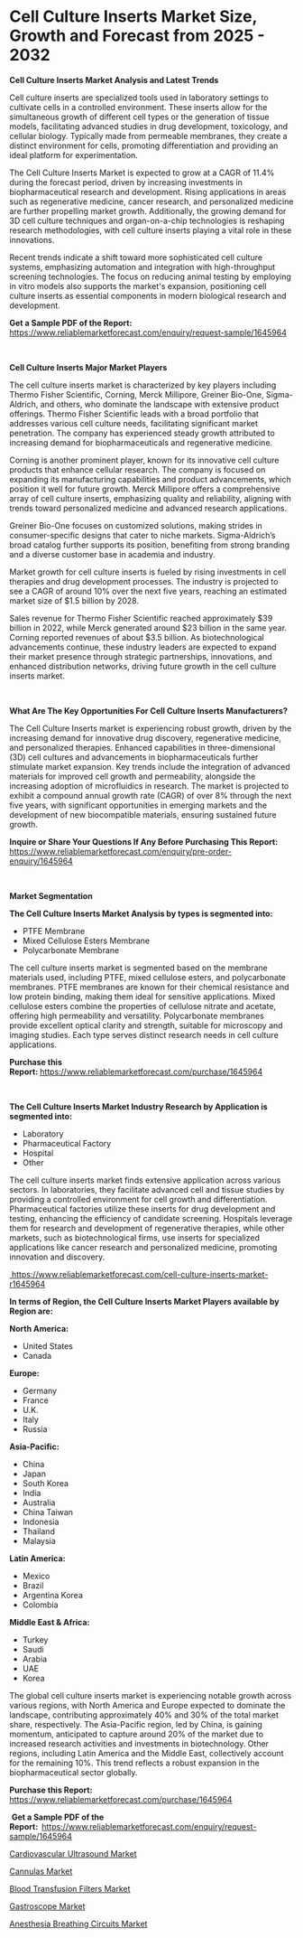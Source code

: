 <p><h1>Cell Culture Inserts Market Size, Growth and Forecast from 2025 - 2032</h1></p><p><strong>Cell Culture Inserts Market Analysis and Latest Trends</strong></p>
<p><p>Cell culture inserts are specialized tools used in laboratory settings to cultivate cells in a controlled environment. These inserts allow for the simultaneous growth of different cell types or the generation of tissue models, facilitating advanced studies in drug development, toxicology, and cellular biology. Typically made from permeable membranes, they create a distinct environment for cells, promoting differentiation and providing an ideal platform for experimentation.</p><p>The Cell Culture Inserts Market is expected to grow at a CAGR of 11.4% during the forecast period, driven by increasing investments in biopharmaceutical research and development. Rising applications in areas such as regenerative medicine, cancer research, and personalized medicine are further propelling market growth. Additionally, the growing demand for 3D cell culture techniques and organ-on-a-chip technologies is reshaping research methodologies, with cell culture inserts playing a vital role in these innovations. </p><p>Recent trends indicate a shift toward more sophisticated cell culture systems, emphasizing automation and integration with high-throughput screening technologies. The focus on reducing animal testing by employing in vitro models also supports the market's expansion, positioning cell culture inserts as essential components in modern biological research and development.</p></p>
<p><strong>Get a Sample PDF of the Report:&nbsp;</strong> <a href="https://www.reliablemarketforecast.com/enquiry/request-sample/1645964?utm_campaign=2011&utm_medium=2&utm_source=Github&utm_content=ia&utm_term=05032025&utm_id=cell-culture-inserts">https://www.reliablemarketforecast.com/enquiry/request-sample/1645964</a></p>
<p>&nbsp;</p>
<p><strong>Cell Culture Inserts Major Market Players</strong></p>
<p><p>The cell culture inserts market is characterized by key players including Thermo Fisher Scientific, Corning, Merck Millipore, Greiner Bio-One, Sigma-Aldrich, and others, who dominate the landscape with extensive product offerings. Thermo Fisher Scientific leads with a broad portfolio that addresses various cell culture needs, facilitating significant market penetration. The company has experienced steady growth attributed to increasing demand for biopharmaceuticals and regenerative medicine.</p><p>Corning is another prominent player, known for its innovative cell culture products that enhance cellular research. The company is focused on expanding its manufacturing capabilities and product advancements, which position it well for future growth. Merck Millipore offers a comprehensive array of cell culture inserts, emphasizing quality and reliability, aligning with trends toward personalized medicine and advanced research applications.</p><p>Greiner Bio-One focuses on customized solutions, making strides in consumer-specific designs that cater to niche markets. Sigma-Aldrich’s broad catalog further supports its position, benefiting from strong branding and a diverse customer base in academia and industry.</p><p>Market growth for cell culture inserts is fueled by rising investments in cell therapies and drug development processes. The industry is projected to see a CAGR of around 10% over the next five years, reaching an estimated market size of $1.5 billion by 2028.</p><p>Sales revenue for Thermo Fisher Scientific reached approximately $39 billion in 2022, while Merck generated around $23 billion in the same year. Corning reported revenues of about $3.5 billion. As biotechnological advancements continue, these industry leaders are expected to expand their market presence through strategic partnerships, innovations, and enhanced distribution networks, driving future growth in the cell culture inserts market.</p></p>
<p>&nbsp;</p>
<p><strong>What Are The Key Opportunities For Cell Culture Inserts Manufacturers?</strong></p>
<p><p>The Cell Culture Inserts market is experiencing robust growth, driven by the increasing demand for innovative drug discovery, regenerative medicine, and personalized therapies. Enhanced capabilities in three-dimensional (3D) cell cultures and advancements in biopharmaceuticals further stimulate market expansion. Key trends include the integration of advanced materials for improved cell growth and permeability, alongside the increasing adoption of microfluidics in research. The market is projected to exhibit a compound annual growth rate (CAGR) of over 8% through the next five years, with significant opportunities in emerging markets and the development of new biocompatible materials, ensuring sustained future growth.</p></p>
<p><strong>Inquire or Share Your Questions If Any Before Purchasing This Report:</strong> <a href="https://www.reliablemarketforecast.com/enquiry/pre-order-enquiry/1645964?utm_campaign=2011&utm_medium=2&utm_source=Github&utm_content=ia&utm_term=05032025&utm_id=cell-culture-inserts">https://www.reliablemarketforecast.com/enquiry/pre-order-enquiry/1645964</a></p>
<p>&nbsp;</p>
<p><strong>Market Segmentation</strong></p>
<p><strong>The Cell Culture Inserts Market Analysis by types is segmented into:</strong></p>
<p><ul><li>PTFE Membrane</li><li>Mixed Cellulose Esters Membrane</li><li>Polycarbonate Membrane</li></ul></p>
<p><p>The cell culture inserts market is segmented based on the membrane materials used, including PTFE, mixed cellulose esters, and polycarbonate membranes. PTFE membranes are known for their chemical resistance and low protein binding, making them ideal for sensitive applications. Mixed cellulose esters combine the properties of cellulose nitrate and acetate, offering high permeability and versatility. Polycarbonate membranes provide excellent optical clarity and strength, suitable for microscopy and imaging studies. Each type serves distinct research needs in cell culture applications.</p></p>
<p><strong>Purchase this Report:&nbsp;</strong><a href="https://www.reliablemarketforecast.com/purchase/1645964?utm_campaign=2011&utm_medium=2&utm_source=Github&utm_content=ia&utm_term=05032025&utm_id=cell-culture-inserts">https://www.reliablemarketforecast.com/purchase/1645964</a></p>
<p>&nbsp;</p>
<p><strong>The Cell Culture Inserts Market Industry Research by Application is segmented into:</strong></p>
<p><ul><li>Laboratory</li><li>Pharmaceutical Factory</li><li>Hospital</li><li>Other</li></ul></p>
<p><p>The cell culture inserts market finds extensive application across various sectors. In laboratories, they facilitate advanced cell and tissue studies by providing a controlled environment for cell growth and differentiation. Pharmaceutical factories utilize these inserts for drug development and testing, enhancing the efficiency of candidate screening. Hospitals leverage them for research and development of regenerative therapies, while other markets, such as biotechnological firms, use inserts for specialized applications like cancer research and personalized medicine, promoting innovation and discovery.</p></p>
<p><a href="https://www.reliablemarketforecast.com/cell-culture-inserts-market-r1645964?utm_campaign=2011&utm_medium=2&utm_source=Github&utm_content=ia&utm_term=05032025&utm_id=cell-culture-inserts">&nbsp;https://www.reliablemarketforecast.com/cell-culture-inserts-market-r1645964</a></p>
<p><strong>In terms of Region, the Cell Culture Inserts Market Players available by Region are:</strong></p>
<p>
    <p> <strong> North America: </strong>
        <ul>
            <li>United States</li>
            <li>Canada</li>
        </ul>
        </p> 
    <p> <strong> Europe: </strong>
        <ul>
            <li>Germany</li>
            <li>France</li>
            <li>U.K.</li>
            <li>Italy</li>
            <li>Russia</li>
        </ul>
        </p> 
    <p> <strong> Asia-Pacific: </strong>
        <ul>
            <li>China</li>
            <li>Japan</li>
            <li>South Korea</li>
            <li>India</li>
            <li>Australia</li>
            <li>China Taiwan</li>
            <li>Indonesia</li>
            <li>Thailand</li>
            <li>Malaysia</li>
        </ul>
        </p> 
    <p> <strong> Latin America: </strong>
        <ul>
            <li>Mexico</li>
            <li>Brazil</li>
            <li>Argentina Korea</li>
            <li>Colombia</li>
        </ul>
        </p> 
    <p> <strong> Middle East & Africa: </strong>
        <ul>
            <li>Turkey</li>
            <li>Saudi</li>
            <li>Arabia</li>
            <li>UAE</li>
            <li>Korea</li>
        </ul>
    </p>
    </p>
<p><p>The global cell culture inserts market is experiencing notable growth across various regions, with North America and Europe expected to dominate the landscape, contributing approximately 40% and 30% of the total market share, respectively. The Asia-Pacific region, led by China, is gaining momentum, anticipated to capture around 20% of the market due to increased research activities and investments in biotechnology. Other regions, including Latin America and the Middle East, collectively account for the remaining 10%. This trend reflects a robust expansion in the biopharmaceutical sector globally.</p></p>
<p><strong>Purchase this Report: </strong><a href="https://www.reliablemarketforecast.com/purchase/1645964?utm_campaign=2011&utm_medium=2&utm_source=Github&utm_content=ia&utm_term=05032025&utm_id=cell-culture-inserts">https://www.reliablemarketforecast.com/purchase/1645964</a></p>
<p>&nbsp;<strong>Get a Sample PDF of the Report:&nbsp;&nbsp;</strong><a href="https://www.reliablemarketforecast.com/enquiry/request-sample/1645964?utm_campaign=2011&utm_medium=2&utm_source=Github&utm_content=ia&utm_term=05032025&utm_id=cell-culture-inserts">https://www.reliablemarketforecast.com/enquiry/request-sample/1645964</a></p>
<p><strong></strong></p>
<p><p><a href="https://github.com/lickoalyanep/Market-Research-Report-List-1/blob/main/cardiovascular-ultrasound-market.md?utm_campaign=2011&utm_medium=2&utm_source=Github&utm_content=ia&utm_term=05032025&utm_id=cell-culture-inserts">Cardiovascular Ultrasound Market</a></p><p><a href="https://github.com/pupunhez/Market-Research-Report-List-1/blob/main/cannulas-market.md?utm_campaign=2011&utm_medium=2&utm_source=Github&utm_content=ia&utm_term=05032025&utm_id=cell-culture-inserts">Cannulas Market</a></p><p><a href="https://github.com/roceljiabur/Market-Research-Report-List-1/blob/main/blood-transfusion-filters-market.md?utm_campaign=2011&utm_medium=2&utm_source=Github&utm_content=ia&utm_term=05032025&utm_id=cell-culture-inserts">Blood Transfusion Filters Market</a></p><p><a href="https://github.com/gaiusmelyna/Market-Research-Report-List-1/blob/main/gastroscope-market.md?utm_campaign=2011&utm_medium=2&utm_source=Github&utm_content=ia&utm_term=05032025&utm_id=cell-culture-inserts">Gastroscope Market</a></p><p><a href="https://github.com/meenafadilkh/Market-Research-Report-List-1/blob/main/anesthesia-breathing-circuits-market.md?utm_campaign=2011&utm_medium=2&utm_source=Github&utm_content=ia&utm_term=05032025&utm_id=cell-culture-inserts">Anesthesia Breathing Circuits Market</a></p></p>